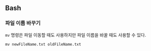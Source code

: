 ## Bash

### 파일 이름 바꾸기

`mv` 명령은 파일 이동할 때도 사용하지만 파일 이름을 바꿀 때도 사용할 수 있다.

```
mv newFileName.txt oldFileName.txt
```
